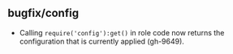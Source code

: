 ## bugfix/config

* Calling `require('config'):get()` in role code now returns the configuration
  that is currently applied (gh-9649).
